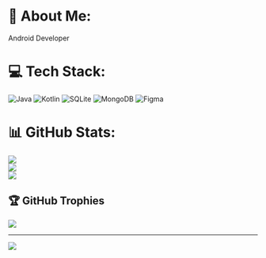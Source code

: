 # 💫 About Me:
Android Developer


# 💻 Tech Stack:
![Java](https://img.shields.io/badge/java-%23ED8B00.svg?style=for-the-badge&logo=openjdk&logoColor=white) ![Kotlin](https://img.shields.io/badge/kotlin-%237F52FF.svg?style=for-the-badge&logo=kotlin&logoColor=white) ![SQLite](https://img.shields.io/badge/sqlite-%2307405e.svg?style=for-the-badge&logo=sqlite&logoColor=white) ![MongoDB](https://img.shields.io/badge/MongoDB-%234ea94b.svg?style=for-the-badge&logo=mongodb&logoColor=white) ![Figma](https://img.shields.io/badge/figma-%23F24E1E.svg?style=for-the-badge&logo=figma&logoColor=white)
# 📊 GitHub Stats:
![](https://github-readme-stats.vercel.app/api?username=pherasymchuk&theme=city_light&hide_border=true&include_all_commits=true&count_private=true)<br/>
![](https://github-readme-streak-stats.herokuapp.com/?user=pherasymchuk&theme=city_light&hide_border=true)<br/>
![](https://github-readme-stats.vercel.app/api/top-langs/?username=pherasymchuk&theme=city_light&hide_border=true&include_all_commits=true&count_private=true&layout=compact)

## 🏆 GitHub Trophies
![](https://github-profile-trophy.vercel.app/?username=pherasymchuk&theme=dracula&no-frame=false&no-bg=true&margin-w=4)

---
[![](https://visitcount.itsvg.in/api?id=pherasymchuk&icon=0&color=0)](https://visitcount.itsvg.in)

<!-- Proudly created with GPRM ( https://gprm.itsvg.in ) -->
